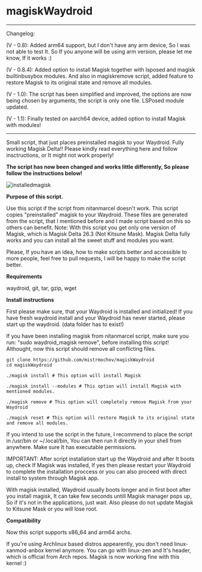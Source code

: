 # magiskWaydroid
__________________________________________________________________________________________________________________________________________________________________________________________
Changelog:

(V - 0.8): Added arm64 support, but I don't have any arm device, So I was not able to test It. So If you anyone will be using arm version, please let me know, If it works :)

(V - 0.8.4): Added option to install Magisk together with lsposed and magisk builtinbusybox modules. And also in magiskremove script, added feature to restore Magisk to its original state and remove all modules.

(V - 1.0): The script has been simplified and improved, the options are now being chosen by arguments, the script is only one file. LSPosed module updated.

(V - 1.1): Finally tested on aarch64 device, added option to install Magisk with modules!
__________________________________________________________________________________________________________________________________________________________________________________________

Small script, that just places preinstalled magisk to your Waydroid. Fully working Magisk Delta!!
Please kindly read everything here and follow insctructions, or It might not work properly!

**The script has now been changed and works little differently, So please follow the instructions below!**

![installedmagisk](https://storage.googleapis.com/mistrmochov-x/magiskWaydroid/installedmagisk.png)

**Purpose of this script.**

 Use this script if the script from nitanmarcel doesn't work. This script copies "preinstalled" magisk to your Waydroid. These files are generated from the script, that I mentioned before and I made script based on this so others can benefit. 
 Note: With this script you get only one version of Magisk, which is Magisk Delta 26.3 (Not Kitsune Mask). Magisk Delta fully works and you can install all the sweet stuff and modules you want.

 Please, If you have an idea, how to make scripts better and accessible to more people, feel free to pull requests, I will be happy to make the script better.

 **Requirements**

 waydroid,
 git,
 tar,
 gzip,
 wget

 **Install instructions**
 
 First please make sure, that your Waydroid is installed and initialized!
 If you have fresh waydroid install and your Waydroid has never started, please start up the waydroid. (data folder has to exist!)

 If you have been installing magisk from nitanmarcel script, make sure you run: "sudo waydroid_magisk remove", before installing this script! Althought, now this script should remove all conflicting files.
 ```shell
git clone https://github.com/mistrmochov/magiskWaydroid
cd magiskWaydroid
```
 ```shell
./magisk install # This option will install Magisk
```
 ```shell
./magisk install --modules # This option will install Magisk with mentioned modules.
```
 ```shell
./magisk remove # This option will completely remove Magisk from your Waydroid
```
 ```shell
./magisk reset # This option will restore Magisk to its original state and remove all modules.
```
If you intend to use the script in the future, I recommend to place the script in /usr/bin or ~/.local/bin, You can then run it directly in your shell from anywhere. Make sure It has executable permissions.


 IMPORTANT: After script installation start up the Waydroid and after It boots up, check If Magisk was installed, If yes then please restart your Waydroid to complete the installation proccess or you can also proceed with direct install to system through Magisk app.
 
 With magisk installed, Waydroid usually boots longer and in first boot after you install magisk, It can take few seconds untill Magisk manager pops up, So if it's not in the applications, just wait.
 Also please do not update Magisk to Kitsune Mask or you will lose root.
 
 **Compatibility**
 
 Now this script supports x86_64 and arm64 archs.
 
 If you're using Archlinux based distros appearently, you don't need linux-xanmod-anbox kernel anymore. You can go with linux-zen and It's header, which is official from Arch repos. Magisk is now working fine with this kernel :)

